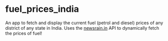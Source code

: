 # fuel_prices_india

An app to fetch and display the current fuel (petrol and diesel) prices of any district of any state in India.
Uses the [newsrain.in](https://www.newsrain.in/petrol-diesel-prices) API to dynamically fetch the prices of fuel!
